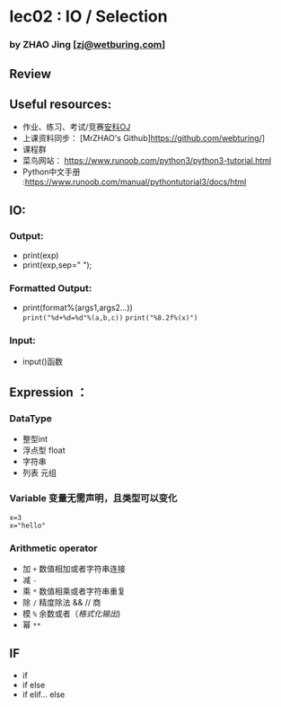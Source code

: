 # lec02 :  IO / Selection
### by ZHAO Jing  [zj@wetburing.com]


## Review

## Useful resources:

- 作业、练习、考试/竞赛[安科OJ](https://oj.ahstu.cc)
- 上课资料同步： [MrZHAO's Github]https://github.com/webturing/]
- 课程群
- 菜鸟网站： https://www.runoob.com/python3/python3-tutorial.html
- Python中文手册 :https://www.runoob.com/manual/pythontutorial3/docs/html


## IO:
### Output:
- print(exp)
- print(exp,sep=" ");
### Formatted Output:
- print(format%(args1,args2...))  
```print("%d+%d=%d"%(a,b,c))```
```print("%8.2f%(x)")```
### Input: 
- input()函数


## Expression ：

### DataType

- 整型int
- 浮点型 float
- 字符串
- 列表 元组

### Variable  变量无需声明，且类型可以变化 
```
x=3
x="hello"
```

### Arithmetic operator

- 加 ```+``` 数值相加或者字符串连接
- 减  ```-```
- 乘 ```*```  数值相乘或者字符串重复
- 除  ```/```   精度除法 &&  // 商
- 模 ```%``` 余数或者（*格式化输出*)
- 幂  ```**```
## IF
- if
- if else
- if elif... else


